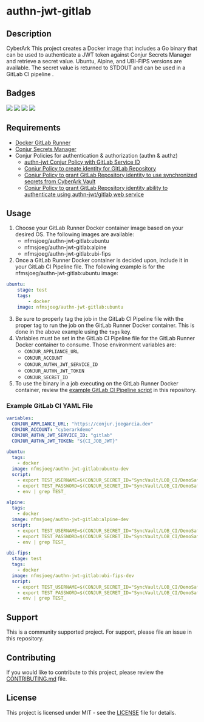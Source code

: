 # authn-jwt-gitlab

## Description
CyberArk This project creates a Docker image that includes a Go binary that can be used to authenticate a JWT token against Conjur Secrets Manager and retrieve a secret value.  Ubuntu, Alpine, and UBI-FIPS versions are available.  The secret value is returned to STDOUT and can be used in a GitLab CI pipeline .

## Badges
[![](https://img.shields.io/docker/pulls/nfmsjoeg/authn-jwt-gitlab)](https://hub.docker.com/r/nfmsjoeg/authn-jwt-gitlab) [![](https://img.shields.io/discord/802650809246154792)](https://discord.gg/J2Tcdg9tmk) [![](https://img.shields.io/reddit/subreddit-subscribers/cyberark?style=social)](https://reddit.com/r/cyberark) ![](https://img.shields.io/github/license/infamousjoeg/authn-jwt-gitlab)

## Requirements

* [Docker GitLab Runner](https://docs.gitlab.com/runner/install/docker.html)
* [Conjur Secrets Manager](https://www.conjur.org)
* Conjur Policies for authentication & authorization (authn & authz)
  * [authn-jwt Conjur Policy with GitLab Service ID](https://github.com/infamousjoeg/conjur-policies/tree/master/authn/authn-jwt-gitlab.yml)
  * [Conjur Policy to create identity for GitLab Repository](https://github.com/infamousjoeg/conjur-policies/blob/16f7375b604646a48b8b59ac9ddc011b6c8a08c6/ci/gitlab/root.yml#L45)
  * [Conjur Policy to grant GitLab Repository identity to use synchronized secrets from CyberArk Vault](https://github.com/infamousjoeg/conjur-policies/blob/84b451b5025fd1bb5fc86c601d172cb27da81b00/grants/grants_ci.yml#L41)
  * [Conjur Policy to grant GitLab Repository identity ability to authenticate using authn-jwt/gitlab web service](https://github.com/infamousjoeg/conjur-policies/blob/84b451b5025fd1bb5fc86c601d172cb27da81b00/grants/grants_authn.yml#L23)

## Usage

1. Choose your GitLab Runner Docker container image based on your desired OS.  The following images are available:
   * nfmsjoeg/authn-jwt-gitlab:ubuntu
   * nfmsjoeg/authn-jwt-gitlab:alpine
   * nfmsjoeg/authn-jwt-gitlab:ubi-fips
2. Once a GitLab Runner Docker container is decided upon, include it in your GitLab CI Pipeline file.  The following example is for the nfmsjoeg/authn-jwt-gitlab:ubuntu image:
```yaml
ubuntu:
    stage: test
    tags:
        - docker
    image: nfmsjoeg/authn-jwt-gitlab:ubuntu
```
3. Be sure to properly tag the job in the GitLab CI Pipeline file with the proper tag to run the job on the GitLab Runner Docker container.  This is done in the above example using the `tags` key.
4. Variables must be set in the GitLab CI Pipeline file for the GitLab Runner Docker container to consume.  Those environment variables are:
    * `CONJUR_APPLIANCE_URL`
    * `CONJUR_ACCOUNT`
    * `CONJUR_AUTHN_JWT_SERVICE_ID`
    * `CONJUR_AUTHN_JWT_TOKEN`
    * `CONJUR_SECRET_ID`
5. To use the binary in a job executing on the GitLab Runner Docker container, review the [example GitLab CI Pipeline script](.gitlab-ci.yml) in this repository.

### Example GitLab CI YAML File

```yaml
variables:
  CONJUR_APPLIANCE_URL: "https://conjur.joegarcia.dev"
  CONJUR_ACCOUNT: "cyberarkdemo"
  CONJUR_AUTHN_JWT_SERVICE_ID: "gitlab"
  CONJUR_AUTHN_JWT_TOKEN: "${CI_JOB_JWT}"

ubuntu:
  tags:
    - docker
  image: nfmsjoeg/authn-jwt-gitlab:ubuntu-dev
  script:
    - export TEST_USERNAME=$(CONJUR_SECRET_ID="SyncVault/LOB_CI/DemoSafe/DemoSafe-testuser4890/username" /authn-jwt-gitlab)
    - export TEST_PASSWORD=$(CONJUR_SECRET_ID="SyncVault/LOB_CI/DemoSafe/DemoSafe-testuser4890/password" /authn-jwt-gitlab)
    - env | grep TEST_

alpine:
  tags:
    - docker
  image: nfmsjoeg/authn-jwt-gitlab:alpine-dev
  script:
    - export TEST_USERNAME=$(CONJUR_SECRET_ID="SyncVault/LOB_CI/DemoSafe/DemoSafe-testuser4890/username" /authn-jwt-gitlab)
    - export TEST_PASSWORD=$(CONJUR_SECRET_ID="SyncVault/LOB_CI/DemoSafe/DemoSafe-testuser4890/password" /authn-jwt-gitlab)
    - env | grep TEST_

ubi-fips:
  stage: test
  tags:
    - docker
  image: nfmsjoeg/authn-jwt-gitlab:ubi-fips-dev
  script:
    - export TEST_USERNAME=$(CONJUR_SECRET_ID="SyncVault/LOB_CI/DemoSafe/DemoSafe-testuser4890/username" /authn-jwt-gitlab)
    - export TEST_PASSWORD=$(CONJUR_SECRET_ID="SyncVault/LOB_CI/DemoSafe/DemoSafe-testuser4890/password" /authn-jwt-gitlab)
    - env | grep TEST_
```

## Support
This     is a community supported project.  For support, please file an issue in this repository.

## Contributing
If you would like to contribute to this project, please review the [CONTRIBUTING.md](CONTRIBUTING.md) file.

## License
This project is licensed under MIT - see the [LICENSE](LICENSE) file for details.
